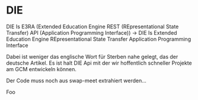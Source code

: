 # DIE
DIE Is E3RA (Extended Education Engine REST (REpresentational State Transfer) API (Application Programming Interface)) -> DIE Is Extended Education Engine REpresentational State Transfer Application Programming Interface

Dabei ist weniger das englische Wort für Sterben nahe gelegt, das der deutsche Artikel. Es ist halt DIE Api mit der wir hoffentlich schneller Projekte am GCM entwickeln können.

Der Code muss noch aus swap-meet extrahiert werden...

Foo
